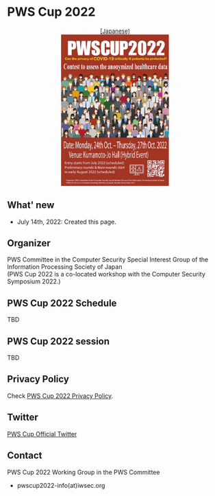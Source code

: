 # PWS Cup 2022

<div style="text-align: center;">
 <font size="2">
  <a href="./cup22.html">[Japanese]</a>
 </font>
</div>

<div align="center">
  <img src="./Images/poster2022_e.jpg" width=50%>
</div>

## What' new
- July 14th, 2022: Created this page.

## Organizer
PWS Committee in the Computer Security Special Interest Group of the Information Processing Society of Japan  
(PWS Cup 2022 is a co-located workshop with the Computer Security Symposium 2022.)

## PWS Cup 2022 Schedule
TBD

## PWS Cup 2022 session
TBD

## Privacy Policy
Check [PWS Cup 2022 Privacy Policy](./privacy_policy_e.html).

## Twitter
[PWS Cup Official Twitter](https://twitter.com/pwscup_admin)


## Contact
PWS Cup 2022 Working Group in the PWS Committee

  - pwscup2022-info(at)iwsec.org
